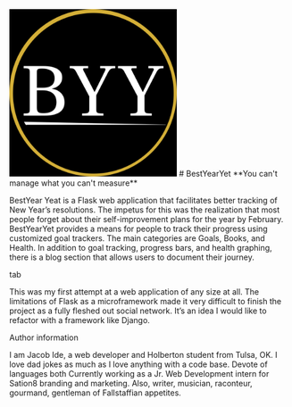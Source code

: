 <img src='https://github.com/ihavemadefire/BestYearYet/blob/master/BYY/static/img/BYY_Logo.png'  width=300 style='align: center'>
# BestYearYet
**You can't manage what you can't measure**

BestYear Yeat is a Flask web application that facilitates better tracking of New Year’s resolutions. The impetus for this was the realization that most people forget about their self-improvement plans for the year by February. BestYearYet provides a means for people to track their progress using customized goal trackers.  The main categories are Goals, Books, and Health. In addition to goal tracking, progress bars, and health graphing, there is a blog section that allows users to document their journey.

tab


This was my first attempt at a web application of any size at all. The limitations of Flask as a microframework made it very difficult to finish the project as a fully fleshed out social network. It’s an idea I would like to refactor with a framework like Django.


Author information

I am Jacob Ide, a web developer and Holberton student from Tulsa, OK. I love dad jokes as much as I love anything with a code base. Devote of languages both Currently working as a Jr. Web Development intern for Sation8 branding and marketing. Also, writer, musician, raconteur, gourmand, gentleman of Fallstaffian appetites. 
